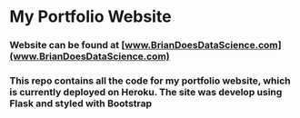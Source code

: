 # My Portfolio Website

### Website can be found at [www.BrianDoesDataScience.com](www.BrianDoesDataScience.com)

### This repo contains all the code for my portfolio website, which is currently deployed on Heroku. The site was develop using Flask and styled with Bootstrap
